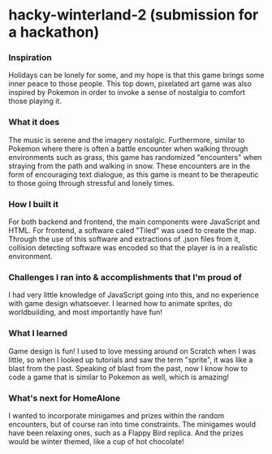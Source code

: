 # hacky-winterland-2 (submission for a hackathon)

### Inspiration
Holidays can be lonely for some, and my hope is that this game brings some inner peace to those people. This top down, pixelated art game was also inspired by Pokemon in order to invoke a sense of nostalgia to comfort those playing it.

### What it does
The music is serene and the imagery nostalgic. Furthermore, similar to Pokemon where there is often a battle encounter when walking through environments such as grass, this game has randomized "encounters" when straying from the path and walking in snow. These encounters are in the form of encouraging text dialogue, as this game is meant to be therapeutic to those going through stressful and lonely times.

### How I built it
For both backend and frontend, the main components were JavaScript and HTML. For frontend, a software caled "Tiled" was used to create the map. Through the use of this software and extractions of .json files from it, collision detecting software was encoded so that the player is in a realistic environment.

### Challenges I ran into & accomplishments that I'm proud of
I had very little knowledge of JavaScript going into this, and no experience with game design whatsoever. I learned how to animate sprites, do worldbuilding, and most importantly have fun!

### What I learned
Game design is fun! I used to love messing around on Scratch when I was little, so when I looked up tutorials and saw the term "sprite", it was like a blast from the past. Speaking of blast from the past, now I know how to code a game that is similar to Pokemon as well, which is amazing!

### What's next for HomeAlone
I wanted to incorporate minigames and prizes within the random encounters, but of course ran into time constraints. The minigames would have been relaxing ones, such as a Flappy Bird replica. And the prizes would be winter themed, like a cup of hot chocolate!
